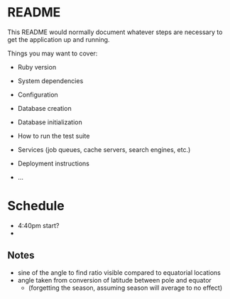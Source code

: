 # README

This README would normally document whatever steps are necessary to get the
application up and running.

Things you may want to cover:

* Ruby version

* System dependencies

* Configuration

* Database creation

* Database initialization

* How to run the test suite

* Services (job queues, cache servers, search engines, etc.)

* Deployment instructions

* ...


# Schedule
- 4:40pm start?
-

## Notes
- sine of the angle to find ratio visible compared to equatorial locations
- angle taken from conversion of latitude between pole and equator
  - (forgetting the season, assuming season will average to no effect)
